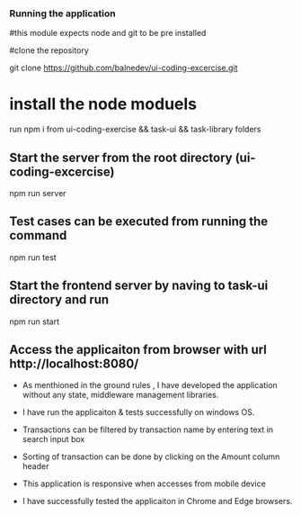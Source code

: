 ### Running the application
#this module expects node and git to be pre installed

#clone the repository

git clone https://github.com/balnedev/ui-coding-excercise.git

# install the node moduels 

run npm i from ui-coding-exercise && task-ui && task-library folders 

## Start the server from the root directory  (ui-coding-excercise)
npm run server

## Test cases can be executed from running the command 
npm run test

## Start the frontend server by naving to task-ui directory and run

npm run start

## Access the applicaiton from browser with url http://localhost:8080/

* As menthioned in the ground rules , I have developed the application without any state, middleware management libraries.

* I have run the applicaiton & tests successfully on windows OS. 

* Transactions can be filtered by transaction name by entering text in search input box 

* Sorting of transaction can be done by clicking on the Amount column header 

* This application is responsive when accesses from mobile device

* I have successfully tested the applicaiton in Chrome and Edge browsers.





